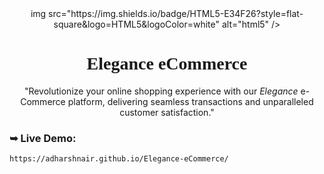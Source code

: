 <div align="center">
  img src="https://img.shields.io/badge/HTML5-E34F26?style=flat-square&logo=HTML5&logoColor=white" alt="html5" />
 <h1 align="center" style="font-family: Prata">Elegance eCommerce</h1>
  
  "Revolutionize your online shopping experience with our *Elegance* e-Commerce platform, delivering seamless transactions and unparalleled customer satisfaction."

</div>

### ➥ Live Demo:

```bash
https://adharshnair.github.io/Elegance-eCommerce/
```
